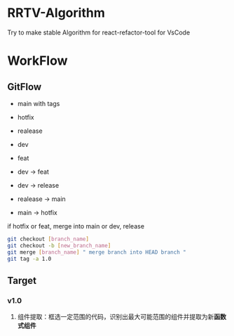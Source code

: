 # RRTV-Algorithm
Try to make stable Algorithm for react-refactor-tool for VsCode

# WorkFlow

## GitFlow

- main with tags
- hotfix
- realease 
- dev
- feat

- dev -> feat
- dev -> release
- realease -> main
- main -> hotfix

if hotfix or feat, merge into main or dev, release

```bash
git checkout [branch_name]
git checkout -b [new_branch_name]
git merge [branch_name] " merge branch into HEAD branch "
git tag -a 1.0
```

## Target

### v1.0 

1. 组件提取：框选一定范围的代码，识别出最大可能范围的组件并提取为新**函数式组件**

